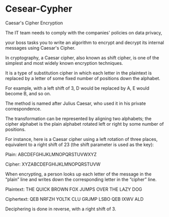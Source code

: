 # Cesear-Cypher
Caesar's Cipher Encryption

The IT team needs to comply with the companies' policies on data privacy,  

your boss tasks you to write an algorithm to encrypt and decrypt its internal messages using Caesar's Cipher.




In cryptography, a Caesar cipher, also known as shift cipher, is one of the simplest and most widely known encryption techniques. 

It is a type of substitution cipher in which each letter in the plaintext is replaced by a letter of some fixed number of positions down the alphabet. 

For example, with a left shift of 3, D would be replaced by A, E would become B, and so on. 

The method is named after Julius Caesar, who used it in his private correspondence.

The transformation can be represented by aligning two alphabets; the cipher alphabet is the plain alphabet rotated left or right by some number of positions. 

For instance, here is a Caesar cipher using a left rotation of three places, equivalent to a right shift of 23 (the shift parameter is used as the key):

Plain:  ABCDEFGHIJKLMNOPQRSTUVWXYZ

Cipher: XYZABCDEFGHIJKLMNOPQRSTUVW

When encrypting, a person looks up each letter of the message in the “plain” line and writes down the corresponding letter in the “cipher” line.

Plaintext:  THE QUICK BROWN FOX JUMPS OVER THE LAZY DOG

Ciphertext: QEB NRFZH YOLTK CLU GRJMP LSBO QEB IXWV ALD

Deciphering is done in reverse, with a right shift of 3.
